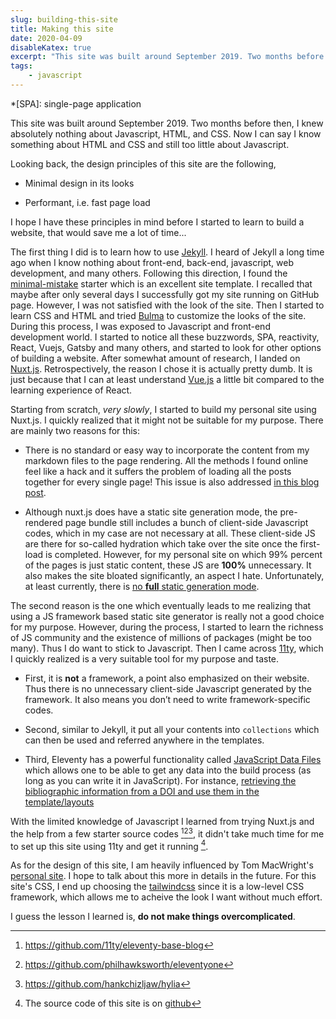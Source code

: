 ```yaml
---
slug: building-this-site
title: Making this site
date: 2020-04-09
disableKatex: true
excerpt: "This site was built around September 2019. Two months before then, I knew absolutely nothing about Javascript, HTML, and CSS. Now I can say I know something about HTML and CSS and still too little about Javascript."
tags:
    - javascript
---
```


*[SPA]: single-page application

This site was built around September 2019. Two months before then, I knew absolutely nothing about Javascript, HTML, and CSS. Now I can say I know something about HTML and CSS and still too little about Javascript.

Looking back, the design principles of this site are the following,

* Minimal design in its looks

* Performant, i.e. fast page load

I hope I have these principles in mind before I started to learn to build a website, that would save me a lot of time...

The first thing I did is to learn how to use [Jekyll](https://jekyllrb.com/). I heard of Jekyll a long time ago when I know nothing about front-end, back-end, javascript, web development, and many others. Following this direction, I found the [minimal-mistake](https://mmistakes.github.io/minimal-mistakes/) starter which is an excellent site template. I recalled that maybe after only several days I successfully got my site running on GitHub page. However, I was not satisfied with the look of the site. Then I started to learn CSS and HTML and tried [Bulma](https://bulma.io/) to customize the looks of the site. During this process, I was exposed to Javascript and front-end development world. I started to notice all these buzzwords, SPA, reactivity, React, Vuejs, Gatsby and many others, and started to look for other options of building a website. After somewhat amount of research, I landed on [Nuxt.js](https://nuxtjs.org/). Retrospectively, the reason I chose it is actually pretty dumb. It is just because that I can at least understand [Vue.js](https://vuejs.org/) a little bit compared to the learning experience of React.

Starting from scratch, *very slowly*, I started to build my personal site using Nuxt.js. I quickly realized that it might not be suitable for my purpose. There are mainly two reasons for this:

* There is no standard or easy way to incorporate the content from my markdown files to the page rendering. All the methods I found online feel like a hack and it suffers the problem of loading all the posts together for every single page! This issue is also addressed [in this blog post](https://suxin.space/notes/nuxt-bloated-markdown-blogs/).

* Although nuxt.js does have a static site generation mode, the pre-rendered page bundle still includes a bunch of client-side Javascript codes, which in my case are not necessary at all. These client-side JS are there for so-called hydration which take over the site once the first-load is completed. However, for my personal site on which 99% percent of the pages is just static content, these JS are **100%** unnecessary. It also makes the site bloated significantly, an aspect I hate. Unfortunately, at least currently, there is [no **full** static generation mode](https://github.com/nuxt/rfcs/issues/22#issuecomment-563274603).

The second reason is the one which eventually leads to me realizing that using a JS framework based static site generator is really not a good choice for my purpose. However, during the process, I started to learn the richness of JS community and the existence of millions of packages (might be too many). Thus I do want to stick to Javascript. Then I came across [11ty](https://www.11ty.dev/), which I quickly realized is a very suitable tool for my purpose and taste.

* First, it is **not** a framework, a point also emphasized on their website. Thus there is no unnecessary client-side Javascript generated by the framework. It also means you don’t need to write framework-specific codes.

* Second, similar to Jekyll, it put all your contents into `collections` which can then be used and referred anywhere in the templates.

* Third, Eleventy has a powerful functionality called [JavaScript Data Files](https://www.11ty.dev/docs/data-js/) which allows one to be able to get any data into the build process (as long as you can write it in JavaScript). For instance, [retrieving the bibliographic information from a DOI and use them in the template/layouts](/posts/automatic-publication-page/)

With the limited knowledge of Javascript I learned from trying Nuxt.js and the help from a few starter source codes [^1][^2][^3], it didn't take much time for me to set up this site using 11ty and get it running [^4].

As for the design of this site, I am heavily influenced by Tom MacWright's [personal site](https://macwright.org/). I hope to talk about this more in details in the future. For this site's CSS, I end up choosing the [tailwindcss](https://tailwindcss.com/) since it is a low-level CSS framework, which allows me to acheive the look I want without much effort.

I guess the lesson I learned is, **do not make things overcomplicated**.

[^1]: https://github.com/11ty/eleventy-base-blog
[^2]: https://github.com/philhawksworth/eleventyone
[^3]: https://github.com/hankchizljaw/hylia
[^4]: The source code of this site is on [github](https://github.com/anyuzx/Prongs)
